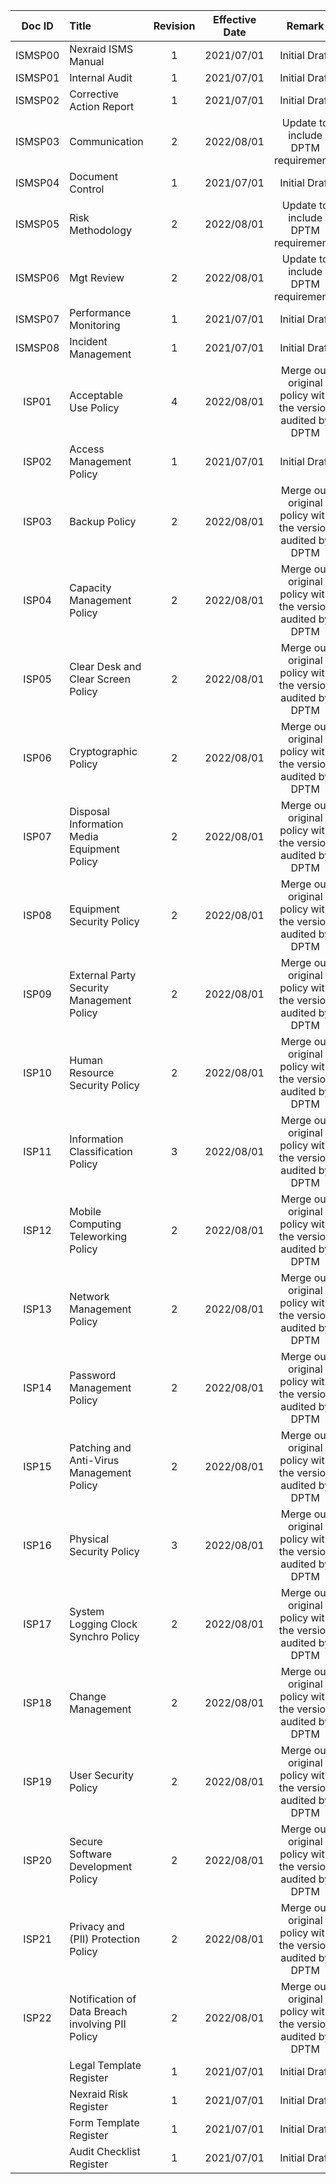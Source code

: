 | Doc ID  | Title                                            | Revision | Effective Date | Remark                                                     |
|:-------:|:-------------------------------------------------|:--------:|:--------------:|:----------------------------------------------------------:|
| ISMSP00 | Nexraid ISMS Manual                              | 1        | 2021/07/01     | Initial Draft                                              |
| ISMSP01 | Internal Audit                                   | 1        | 2021/07/01     | Initial Draft                                              |
| ISMSP02 | Corrective Action Report                         | 1        | 2021/07/01     | Initial Draft                                              |
| ISMSP03 | Communication                                    | 2        | 2022/08/01     | Update to include DPTM requirements                        |
| ISMSP04 | Document Control                                 | 1        | 2021/07/01     | Initial Draft                                              |
| ISMSP05 | Risk Methodology                                 | 2        | 2022/08/01     | Update to include DPTM requirements                        |
| ISMSP06 | Mgt Review                                       | 2        | 2022/08/01     | Update to include DPTM requirements                        |
| ISMSP07 | Performance Monitoring                           | 1        | 2021/07/01     | Initial Draft                                              |
| ISMSP08 | Incident Management                              | 1        | 2021/07/01     | Initial Draft                                              |
| ISP01   | Acceptable Use Policy                            | 4        | 2022/08/01     | Merge our original policy with the version audited by DPTM |
| ISP02   | Access Management Policy                         | 1        | 2021/07/01     | Initial Draft                                              |
| ISP03   | Backup Policy                                    | 2        | 2022/08/01     | Merge our original policy with the version audited by DPTM |
| ISP04   | Capacity Management Policy                       | 2        | 2022/08/01     | Merge our original policy with the version audited by DPTM |
| ISP05   | Clear Desk and Clear Screen Policy               | 2        | 2022/08/01     | Merge our original policy with the version audited by DPTM |
| ISP06   | Cryptographic Policy                             | 2        | 2022/08/01     | Merge our original policy with the version audited by DPTM |
| ISP07   | Disposal Information Media Equipment Policy      | 2        | 2022/08/01     | Merge our original policy with the version audited by DPTM |
| ISP08   | Equipment Security Policy                        | 2        | 2022/08/01     | Merge our original policy with the version audited by DPTM |
| ISP09   | External Party Security Management Policy        | 2        | 2022/08/01     | Merge our original policy with the version audited by DPTM |
| ISP10   | Human Resource Security Policy                   | 2        | 2022/08/01     | Merge our original policy with the version audited by DPTM |
| ISP11   | Information Classification Policy                | 3        | 2022/08/01     | Merge our original policy with the version audited by DPTM |
| ISP12   | Mobile Computing Teleworking Policy              | 2        | 2022/08/01     | Merge our original policy with the version audited by DPTM |
| ISP13   | Network Management Policy                        | 2        | 2022/08/01     | Merge our original policy with the version audited by DPTM |
| ISP14   | Password Management Policy                       | 2        | 2022/08/01     | Merge our original policy with the version audited by DPTM |
| ISP15   | Patching and Anti-Virus Management Policy        | 2        | 2022/08/01     | Merge our original policy with the version audited by DPTM |
| ISP16   | Physical Security Policy                         | 3        | 2022/08/01     | Merge our original policy with the version audited by DPTM |
| ISP17   | System Logging Clock Synchro Policy              | 2        | 2022/08/01     | Merge our original policy with the version audited by DPTM |
| ISP18   | Change Management                                | 2        | 2022/08/01     | Merge our original policy with the version audited by DPTM |
| ISP19   | User Security Policy                             | 2        | 2022/08/01     | Merge our original policy with the version audited by DPTM |
| ISP20   | Secure Software Development Policy               | 2        | 2022/08/01     | Merge our original policy with the version audited by DPTM |
| ISP21   | Privacy and (PII) Protection Policy              | 2        | 2022/08/01     | Merge our original policy with the version audited by DPTM |
| ISP22   | Notification of Data Breach involving PII Policy | 2        | 2022/08/01     | Merge our original policy with the version audited by DPTM |
|         | Legal Template Register                          | 1        | 2021/07/01     | Initial Draft                                              |
|         | Nexraid Risk Register                            | 1        | 2021/07/01     | Initial Draft                                              |
|         | Form Template Register                           | 1        | 2021/07/01     | Initial Draft                                              |
|         | Audit Checklist Register                         | 1        | 2021/07/01     | Initial Draft                                              |